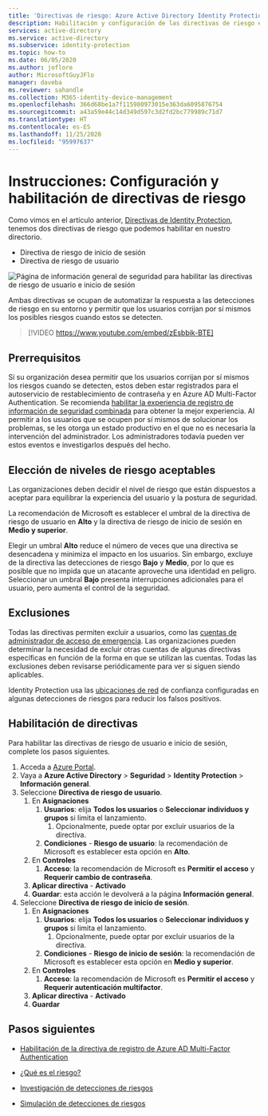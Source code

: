 ```yaml
---
title: 'Directivas de riesgo: Azure Active Directory Identity Protection'
description: Habilitación y configuración de las directivas de riesgo en Azure Active Directory Identity Protection
services: active-directory
ms.service: active-directory
ms.subservice: identity-protection
ms.topic: how-to
ms.date: 06/05/2020
ms.author: joflore
author: MicrosoftGuyJFlo
manager: daveba
ms.reviewer: sahandle
ms.collection: M365-identity-device-management
ms.openlocfilehash: 366d68be1a7f115980973015e363da6095876754
ms.sourcegitcommit: a43a59e44c14d349d597c3d2fd2bc779989c71d7
ms.translationtype: HT
ms.contentlocale: es-ES
ms.lasthandoff: 11/25/2020
ms.locfileid: "95997637"
---
```

# <a name="how-to-configure-and-enable-risk-policies"></a>Instrucciones: Configuración y habilitación de directivas de riesgo

Como vimos en el artículo anterior, [Directivas de Identity Protection](concept-identity-protection-policies.md), tenemos dos directivas de riesgo que podemos habilitar en nuestro directorio. 

- Directiva de riesgo de inicio de sesión
- Directiva de riesgo de usuario

![Página de información general de seguridad para habilitar las directivas de riesgo de usuario e inicio de sesión](./media/howto-identity-protection-configure-risk-policies/identity-protection-security-overview.png)

Ambas directivas se ocupan de automatizar la respuesta a las detecciones de riesgo en su entorno y permitir que los usuarios corrijan por sí mismos los posibles riesgos cuando estos se detecten. 

> [!VIDEO https://www.youtube.com/embed/zEsbbik-BTE]

## <a name="prerequisites"></a>Prerrequisitos 

Si su organización desea permitir que los usuarios corrijan por sí mismos los riesgos cuando se detecten, estos deben estar registrados para el autoservicio de restablecimiento de contraseña y en Azure AD Multi-Factor Authentication. Se recomienda [habilitar la experiencia de registro de información de seguridad combinada](../authentication/howto-registration-mfa-sspr-combined.md) para obtener la mejor experiencia. Al permitir a los usuarios que se ocupen por sí mismos de solucionar los problemas, se les otorga un estado productivo en el que no es necesaria la intervención del administrador. Los administradores todavía pueden ver estos eventos e investigarlos después del hecho. 

## <a name="choosing-acceptable-risk-levels"></a>Elección de niveles de riesgo aceptables

Las organizaciones deben decidir el nivel de riesgo que están dispuestos a aceptar para equilibrar la experiencia del usuario y la postura de seguridad. 

La recomendación de Microsoft es establecer el umbral de la directiva de riesgo de usuario en **Alto** y la directiva de riesgo de inicio de sesión en **Medio y superior**.

Elegir un umbral **Alto** reduce el número de veces que una directiva se desencadena y minimiza el impacto en los usuarios. Sin embargo, excluye de la directiva las detecciones de riesgo **Bajo** y **Medio**, por lo que es posible que no impida que un atacante aproveche una identidad en peligro. Seleccionar un umbral **Bajo** presenta interrupciones adicionales para el usuario, pero aumenta el control de la seguridad.

## <a name="exclusions"></a>Exclusiones

Todas las directivas permiten excluir a usuarios, como las [cuentas de administrador de acceso de emergencia](../roles/security-emergency-access.md). Las organizaciones pueden determinar la necesidad de excluir otras cuentas de algunas directivas específicas en función de la forma en que se utilizan las cuentas. Todas las exclusiones deben revisarse periódicamente para ver si siguen siendo aplicables.

Identity Protection usa las [ubicaciones de red](../conditional-access/location-condition.md) de confianza configuradas en algunas detecciones de riesgos para reducir los falsos positivos.

## <a name="enable-policies"></a>Habilitación de directivas

Para habilitar las directivas de riesgo de usuario e inicio de sesión, complete los pasos siguientes.

1. Acceda a [Azure Portal](https://portal.azure.com).
1. Vaya a **Azure Active Directory** > **Seguridad** > **Identity Protection** > **Información general**.
1. Seleccione **Directiva de riesgo de usuario**.
   1. En **Asignaciones**
      1. **Usuarios**: elija **Todos los usuarios** o **Seleccionar individuos y grupos** si limita el lanzamiento.
         1. Opcionalmente, puede optar por excluir usuarios de la directiva.
      1. **Condiciones** - **Riesgo de usuario**: la recomendación de Microsoft es establecer esta opción en **Alto**.
   1. En **Controles**
      1. **Acceso**: la recomendación de Microsoft es **Permitir el acceso** y **Requerir cambio de contraseña**.
   1. **Aplicar directiva** - **Activado**
   1. **Guardar**: esta acción le devolverá a la página **Información general**.
1. Seleccione **Directiva de riesgo de inicio de sesión**.
   1. En **Asignaciones**
      1. **Usuarios**: elija **Todos los usuarios** o **Seleccionar individuos y grupos** si limita el lanzamiento.
         1. Opcionalmente, puede optar por excluir usuarios de la directiva.
      1. **Condiciones** - **Riesgo de inicio de sesión**: la recomendación de Microsoft es establecer esta opción en **Medio y superior**.
   1. En **Controles**
      1. **Acceso**: la recomendación de Microsoft es **Permitir el acceso** y **Requerir autenticación multifactor**.
   1. **Aplicar directiva** - **Activado**
   1. **Guardar**

## <a name="next-steps"></a>Pasos siguientes

- [Habilitación de la directiva de registro de Azure AD Multi-Factor Authentication](howto-identity-protection-configure-mfa-policy.md)

- [¿Qué es el riesgo?](concept-identity-protection-risks.md)

- [Investigación de detecciones de riesgos](howto-identity-protection-investigate-risk.md)

- [Simulación de detecciones de riesgos](howto-identity-protection-simulate-risk.md)
